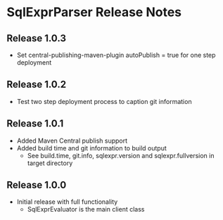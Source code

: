 # SqlExprParser Release Notes

## Release 1.0.3

- Set central-publishing-maven-plugin autoPublish = true for one step deployment

## Release 1.0.2

- Test two step deployment process to caption git information

## Release 1.0.1

- Added Maven Central publish support
- Added build time and git information to build output
    - See build.time, git.info, sqlexpr.version and sqlexpr.fullversion in target directory 

## Release 1.0.0

- Initial release with full functionality
    -  SqlExprEvaluator is the main client class
   